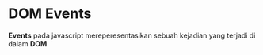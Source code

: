 # DOM Events

<b>Events</b> pada javascript mereperesentasikan sebuah kejadian yang terjadi di dalam <b>DOM</b>